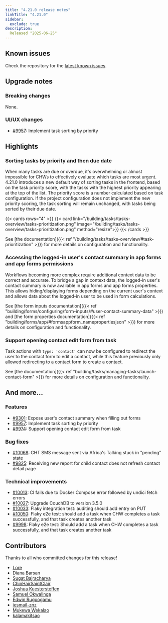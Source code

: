 ```yaml
---
title: "4.21.0 release notes"
linkTitle: "4.21.0"
sidebar:
  exclude: true
description: 
  Released "2025-06-25"
---
```


## Known issues

Check the repository for the [latest known issues](https://github.com/medic/cht-core/issues?q=is%3Aissue+label%3A%22Affects%3A+4.21.0%22).

## Upgrade notes

### Breaking changes

None.

### UI/UX changes

- [#9957](https://github.com/medic/cht-core/issues/9957): Implement task sorting by priority


## Highlights

### Sorting tasks by priority and then due date

When many tasks are due or overdue,
it's overwhelming or almost impossible for CHWs to effectively evaluate which tasks are most urgent.
4.21.0 introduces a new default way of sorting tasks in the frontend, based on the task priority score,
with the tasks with the highest priority appearing at the top of the list.
The priority score is a number calculated based on task configuration. 
If the project configuration does not implement the new priority scoring, the task sorting will remain unchanged,
with tasks being sorted by their due date. 

{{< cards rows="4" >}}
{{< card link="/building/tasks/tasks-overview/tasks-prioritization.png" image="/building/tasks/tasks-overview/tasks-prioritization.png"  method="resize">}}
{{< /cards >}}

See [the documentation]({{< ref "/building/tasks/tasks-overview/#task-prioritization" >}}) for more details on configuration and functionality.

### Accessing the logged-in user's contact summary in app forms and app forms permissions

Workflows becoming more complex require additional context data to be correct and accurate.
To bridge a gap in context data,
the logged-in user's contact summary is now available in app forms and app forms properties.
This allows hiding/displaying forms depending on the current user's context
and allows data about the logged-in user to be used in form calculations.       

See [the form inputs documentation]({{< ref "building/forms/configuring/form-inputs/#user-contact-summary-data" >}}) and [the form properties documentation]({{< ref "building/forms/app/#formsappform_namepropertiesjson" >}}) for more details on configuration and functionality.

### Support opening contact edit form from task

Task actions with `type: 'contact'` can now be configured to redirect the user to the contact form to edit a contact, while this feature previously only allowed redirecting to a contact form to create a contact. 

See [the documentation]({{< ref "building/tasks/managing-tasks/launch-contact-form" >}}) for more details on configuration and functionality.

## And more...

### Features

- [#9301](https://github.com/medic/cht-core/issues/9301): Expose user's contact summary when filling out forms
- [#9957](https://github.com/medic/cht-core/issues/9957): Implement task sorting by priority
- [#9974](https://github.com/medic/cht-core/issues/9974): Support opening contact edit form from task

### Bug fixes

- [#10068](https://github.com/medic/cht-core/issues/10068): CHT SMS message sent via Africa's Talking stuck in "pending" state
- [#9825](https://github.com/medic/cht-core/issues/9825): Receiving new report for child contact does not refresh contact detail page

### Technical improvements

- [#10013](https://github.com/medic/cht-core/issues/10013): CI fails due to Docker Compose error followed by undici fetch errors
- [#10027](https://github.com/medic/cht-core/issues/10027): Upgrade CouchDB to version 3.5.0
- [#10033](https://github.com/medic/cht-core/issues/10033): Flaky integration test: auditing should add entry on PUT
- [#10050](https://github.com/medic/cht-core/issues/10050): Flaky e2e test: should add a task when CHW completes a task successfully, and that task creates another task
- [#9998](https://github.com/medic/cht-core/issues/9998): Flaky e2e test: Should add a task when CHW completes a task successfully, and that task creates another task



## Contributors

Thanks to all who committed changes for this release!

- [Lore](https://github.com/lorerod)
- [Diana Barsan](https://github.com/dianabarsan)
- [Sugat Bajracharya](https://github.com/sugat009)
- [ChinHairSaintClair](https://github.com/ChinHairSaintClair)
- [Joshua Kuestersteffen](https://github.com/jkuester)
- [Samuel Okwalinga](https://github.com/sookwalinga)
- [Edwin Rugoogamu](https://github.com/Edwin-Rugoogamu)
- [iesmail-znz](https://github.com/iesmail-znz)
- [Mukewa Wekalao](https://github.com/kanarelo)
- [kalamakitsao](https://github.com/kalamakitsao)
